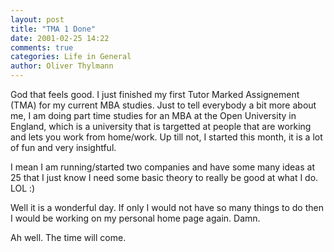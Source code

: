 ```yaml
---
layout: post
title: "TMA 1 Done"
date: 2001-02-25 14:22
comments: true
categories: Life in General
author: Oliver Thylmann
---
```



God that feels good. I just finished my first Tutor Marked Assignement (TMA) for my current MBA studies. Just to tell everybody a bit more about me, I am doing part time studies for an MBA at the Open University in England, which is a university that is targetted at people that are working and lets you work from home/work. Up till not, I started this month, it is a lot of fun and very insightful.

I mean I am running/started two companies and have some many ideas at 25 that I just know I need some basic theory to really be good at what I do. LOL :)

Well it is a wonderful day. If only I would not have so many things to do then I would be working on my personal home page again. Damn.

Ah well. The time will come.


